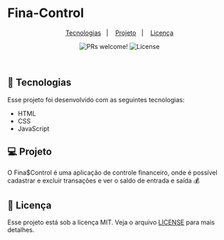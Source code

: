 # Fina-Control

<p align="center">
  <a href="#-tecnologias">Tecnologias</a>&nbsp;&nbsp;&nbsp;|&nbsp;&nbsp;&nbsp;
  <a href="#-projeto">Projeto</a>&nbsp;&nbsp;&nbsp;|&nbsp;&nbsp;&nbsp;
  <a href="#memo-licença">Licença</a>
</p>

<p align="center">
 <img src="https://img.shields.io/static/v1?label=PRs&message=welcome&color=49AA26&labelColor=000000" alt="PRs welcome!" />

  <img alt="License" src="https://img.shields.io/static/v1?label=license&message=MIT&color=49AA26&labelColor=000000">
</p>

<br>


## 🚀 Tecnologias 

Esse projeto foi desenvolvido com as seguintes tecnologias:

- HTML
- CSS
- JavaScript

## 💻 Projeto

O Fina$Control é uma aplicação de controle financeiro, onde é possível cadastrar e excluir transações e ver o saldo de entrada e saída 💰

## :memo: Licença

Esse projeto está sob a licença MIT. Veja o arquivo [LICENSE](LICENSE.md) para mais detalhes.
